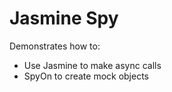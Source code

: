Jasmine Spy
===========

Demonstrates how to:

* Use Jasmine to make async calls
* SpyOn to create mock objects
